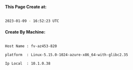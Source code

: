 
   
#### This Page Create at:

```bash

2023-01-09 - 16:52:23 UTC

```

#### Create By Machine:

```bash

Host Name : fv-az453-820

platform  : Linux-5.15.0-1024-azure-x86_64-with-glibc2.35

Ip Local  : 10.1.0.38

```

